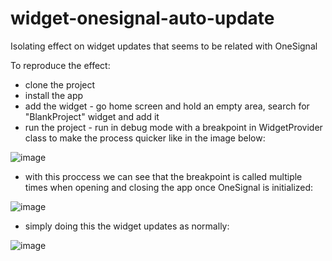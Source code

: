 # widget-onesignal-auto-update
Isolating effect on widget updates that seems to be related with OneSignal

To reproduce the effect:

- clone the project
- install the app
- add the widget - go home screen and hold an empty area, search for "BlankProject" widget and add it
- run the project - run in debug mode with a breakpoint in WidgetProvider class to make the process quicker like in the image below:

![image](https://user-images.githubusercontent.com/87457216/166112965-7be1705d-9afd-42fd-9540-9dd8a012098e.png)

- with this proccess we can see that the breakpoint is called multiple times when opening and closing the app once OneSignal is initialized:

![image](https://user-images.githubusercontent.com/87457216/166113004-9b02c667-1036-45ec-ab62-a3ee524eb37d.png)

- simply doing this the widget updates as normally:

![image](https://user-images.githubusercontent.com/87457216/166113041-aa737df7-f999-4c33-b0de-0c8515a283be.png)

